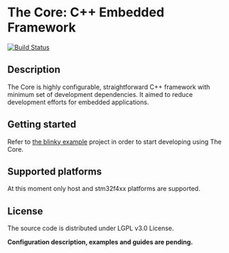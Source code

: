 # The Core: C++ Embedded Framework

[![Build Status](https://travis-ci.org/forGGe/theCore.svg?branch=master)](https://travis-ci.org/forGGe/theCore)
## Description

The Core is highly configurable, straightforward C++ framework with minimum
set of development dependencies. It aimed to reduce development efforts for
embedded applications.

## Getting started
Refer to [the blinky example](https://github.com/forGGe/theCore-blinky) project in order to start developing
using The Core.

## Supported platforms
At this moment only host and stm32f4xx platforms are supported.

## License
The source code is distributed under LGPL v3.0 License.

**Configuration description, examples and guides are pending.**

